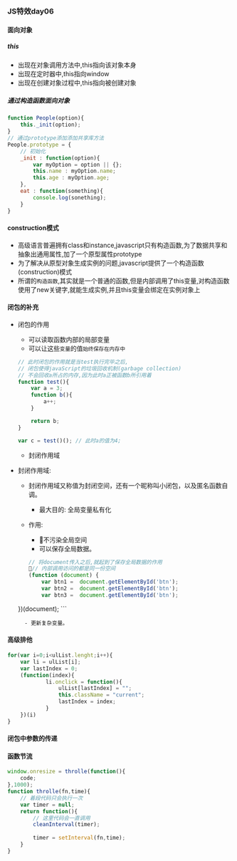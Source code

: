 ### JS特效day06
#### 面向对象
##### this
- 出现在对象调用方法中,this指向该对象本身
- 出现在定时器中,this指向window
- 出现在创建对象过程中,this指向被创建对象

##### 通过构造函数面向对象

```js
function People(option){
	this._init(option);
}
// 通过prototype添加添加共享库方法
People.prototype = {
	// 初始化
	_init : function(option){
		var myOption = option || {};
		this.name : myOption.name;
		this.age : myOption.age;
	},
	eat : function(something){
		console.log(sonething);
	}
}

```
#### construction模式
- 高级语言普遍拥有class和instance,javascript只有构造函数,为了数据共享和抽象出通用属性,加了一个原型属性prototype
- 为了解决从原型对象生成实例的问题,javascript提供了一个构造函数(construction)模式
- 所谓的`构造函数`,其实就是一个普通的函数,但是内部调用了this变量,对构造函数使用了new关键字,就能生成实例,并且this变量会绑定在实例对象上

#### 闭包的补充
- 闭包的作用
	- 可以读取函数内部的局部变量
	- 可以让这些`变量`的值`始终保存在内存中`

	```js
	// 此时闭包的作用就是当test执行完毕之后,
	// 闭包使得javaScript的垃圾回收机制(garbage collection)
	// 不会回收a所占的内存,因为此时a正被函数b所引用着
	function test(){
		var a = 3;
		function b(){
			a++;
		}
	
		return b;
	}

	var c = test()(); // 此时a的值为4;
	```
	- 封闭作用域
- 封闭作用域:
    - 封闭作用域又称值为封闭空间，还有一个昵称叫小闭包，以及匿名函数自调。
    	- 最大目的: 全局变量私有化
    - 作用:
    	- 不污染全局空间
    	- 可以保存全局数据。
    	
    	```js
    	// 将document传入之后,就起到了保存全局数据的作用
    	// 内部调用访问的都是同一份空间
    	(function (document) {
        	var btn1 =  document.getElementById('btn');
        	var btn2 =  document.getElementById('btn');
        	var btn3 =  document.getElementById('btn');
    })(document);
    	```
    	
    	- 更新复杂变量。

#### 高级排他

```js
for(var i=0;i<ulList.lenght;i++){
	var li = ulList[i];
	var lastIndex = 0;
	(function(index){
			li.onclick = function(){
				ulList[lastIndex] = "";
				this.className = "current";
				lastIndex = index;
			}
	})(i)
}
```

#### 闭包中参数的传递
#### 函数节流

```js
window.onresize = throlle(function(){
	code;
},1000);
function throlle(fn,time){
	// 着段代码只会执行一次
	var timer = null;
	return function(){
		// 这里代码会一直调用
		cleanInterval(timer);
		
		timer = setInterval(fn,time);
	}
}
```
